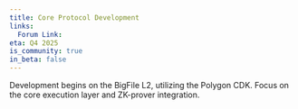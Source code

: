 ```yaml
---
title: Core Protocol Development
links:
  Forum Link:
eta: Q4 2025
is_community: true
in_beta: false
---
```


Development begins on the BigFile L2, utilizing the Polygon CDK. Focus on the core execution layer and ZK-prover integration.
